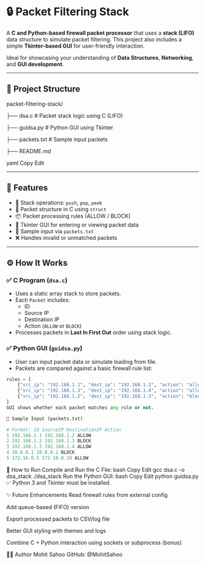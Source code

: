 # 🔒 Packet Filtering Stack

A **C and Python-based firewall packet processor** that uses a **stack (LIFO)** data structure to simulate packet filtering. This project also includes a simple **Tkinter-based GUI** for user-friendly interaction.

Ideal for showcasing your understanding of **Data Structures**, **Networking**, and **GUI development**.

---

## 📁 Project Structure

packet-filtering-stack/

├── dsa.c # Packet stack logic using C (LIFO)

├── guidsa.py # Python GUI using Tkinter

├── packets.txt # Sample input packets

├── README.md 

yaml
Copy
Edit

---

## 🧠 Features

- 🔁 Stack operations: `push`, `pop`, `peek`
- 🧱 Packet structure in C using `struct`
- 📦 Packet processing rules (ALLOW / BLOCK)
- 🎨 Tkinter GUI for entering or viewing packet data
- 📝 Sample input via `packets.txt`
- ❌ Handles invalid or unmatched packets

---

## ⚙️ How It Works

### ✅ C Program (`dsa.c`)

- Uses a static array stack to store packets.
- Each `Packet` includes:
  - ID
  - Source IP
  - Destination IP
  - Action (`ALLOW` or `BLOCK`)
- Processes packets in **Last In First Out** order using stack logic.

### ✅ Python GUI (`guidsa.py`)

- User can input packet data or simulate loading from file.
- Packets are compared against a basic firewall rule list:
  
```python
rules = [
    {"src_ip": "192.168.1.1", "dest_ip": "192.168.1.2", "action": "allow"},
    {"src_ip": "192.168.1.3", "dest_ip": "192.168.1.4", "action": "allow"},
    {"src_ip": "192.168.1.2", "dest_ip": "192.168.1.3", "action": "block"},
]
GUI shows whether each packet matches any rule or not.

📝 Sample Input (packets.txt)

# Format: ID SourceIP DestinationIP Action
1 192.168.1.1 192.168.1.2 ALLOW
2 192.168.1.2 192.168.1.3 BLOCK
3 192.168.1.3 192.168.1.4 ALLOW
4 10.0.0.1 10.0.0.2 BLOCK
5 172.16.0.5 172.16.0.10 ALLOW
```

🚀 How to Run
Compile and Run the C File:
bash
Copy
Edit
gcc dsa.c -o dsa_stack
./dsa_stack
Run the Python GUI:
bash
Copy
Edit
python guidsa.py
✅ Python 3 and Tkinter must be installed.

✨ Future Enhancements
Read firewall rules from external config

Add queue-based (FIFO) version

Export processed packets to CSV/log file

Better GUI styling with themes and logs

Combine C + Python interaction using sockets or subprocess (bonus)

👨‍💻 Author
Mohit Sahoo
GitHub: @MohitSahoo
